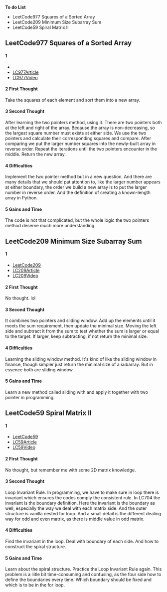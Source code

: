 **To do List**
- LeetCode977 Squares of a Sorted Array
- LeetCode209 Minimum Size Subarray Sum
- LeetCode59 Spiral Matrix II

## LeetCode977 Squares of a Sorted Array
#### 1
- []()
- [LC977Article](https://www.programmercarl.com/0977.%E6%9C%89%E5%BA%8F%E6%95%B0%E7%BB%84%E7%9A%84%E5%B9%B3%E6%96%B9.html#%E6%9A%B4%E5%8A%9B%E6%8E%92%E5%BA%8F)
- [LC977Video]()

#### 2 First Thought
Take the squares of each element and sort them into a new array.

#### 3 Second Thought
After learning the two pointers method, using it. There are two pointers both at the left and right of the array. Because the array is non-decreasing, so the largest square number must exists at either side. We use the two pointers and calculate their corresponding squares and compare. After comparing we put the larger number squares into the newly-built array in reverse order. Repeat the iterations until the two pointers encounter in the middle. Return the new array.

#### 4 Difficulties
Implement the two pointer method but in a new question. 
And there are many details that we should pat attention to, like the larger number appears at either boundary, the order we build a new array is to put the larger number in reverse order.
And the definition of creating a known-length array in Python. 

#### 5 Gains and Time
The code is not that complicated, but the whole logic the two pointers method deserve much more understanding.


## LeetCode209 Minimum Size Subarray Sum
#### 1
- [LeetCode209](https://leetcode.com/problems/minimum-size-subarray-sum/)
- [LC209Article](https://www.programmercarl.com/0209.%E9%95%BF%E5%BA%A6%E6%9C%80%E5%B0%8F%E7%9A%84%E5%AD%90%E6%95%B0%E7%BB%84.html#%E6%9A%B4%E5%8A%9B%E8%A7%A3%E6%B3%95)
- [LC209Video]()

#### 2 First Thought
No thought. lol

#### 3 Second Thought
It combines two pointers and sliding window. Add up the elements until it meets the sum requirement, then update the minimal size. Moving the left side and subtract it from the sum to test whether the sum is larger or equal to the target. If larger, keep subtracting, if not return the minimal size.

#### 4 Difficulties
Learning the sliding window method. It's kind of like the sliding window in finance, though simpler just return the minimal size of a subarray. But in essence both are sliding window. 

#### 5 Gains and Time
Learn a new method called sliding with and apply it together with two pointer in programming.

## LeetCode59 Spiral Matrix II
#### 1
- [LeetCode59](https://leetcode.com/problems/spiral-matrix-ii/)
- [LC59Article]()
- [LC59Video]()

#### 2 First Thought
No thought, but remember me with some 2D matrix knowledge.

#### 3 Second Thought
Loop Invariant Rule. In programming, we have to make sure in loop there is invariant which ensures the codes comply the consistent rule. In LC704 the invariant is the boundary definition. Here the invariant is the boundary as well, especially the way we deal with each matrix side. And the outer structure is vanilla nested for loop.
And a small detail is the different dealing way for odd and even matrix, as there is middle value in odd matrix. 

#### 4 Difficulties
Find the invariant in the loop. Deal with boundary of each side. And how to construct the spiral structure.

#### 5 Gains and Time
Learn about the spiral structure. Practice the Loop Invariant Rule again. This problem is a liitle bit time-consuming and confusing, as the four side how to define the boundaries every time. Which boundary should be fixed and which is to be in the for loop.

